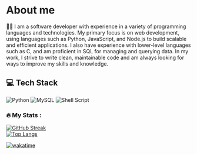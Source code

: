 # About me
:man_technologist:
I am a software developer with experience in a variety of programming languages and technologies. 
My primary focus is on web development, using languages such as Python, JavaScript, 
and Node.js to build scalable and efficient applications. 
I also have experience with lower-level languages such as C, and am proficient in SQL for managing and querying data. 
In my work, I strive to write clean, maintainable code and am always looking for ways to improve my skills and knowledge.

## :computer: Tech Stack
![Python](https://img.shields.io/badge/python-3670A0?style=plastic&logo=python&logoColor=ffdd54) ![MySQL](https://img.shields.io/badge/mysql-%2300f.svg?style=plastic&logo=mysql&logoColor=white) ![Shell Script](https://img.shields.io/badge/shell_script-%23121011.svg?style=plastic&logo=gnu-bash&logoColor=white)

### :fire: My Stats :
[![GitHub Streak](https://github-readme-streak-stats.herokuapp.com?user=colloso999)](https://git.io/streak-stats)<br>
[![Top Langs](https://github-readme-stats.vercel.app/api/top-langs/?username=colloso999&layout=compact&theme=vision-friendly-dark)](https://github.com/anuraghazra/github-readme-stats)

<!--START_SECTION:waka-->
[![wakatime](https://wakatime.com/badge/user/dd3378e2-d620-4ea2-ba76-f8b8f615419f.svg)](https://wakatime.com/@dd3378e2-d620-4ea2-ba76-f8b8f615419f)
<!--END_SECTION:waka-->
